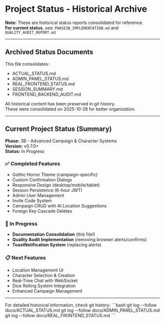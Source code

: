 # Project Status - Historical Archive

**Note:** These are historical status reports consolidated for reference.  
**For current status**, see: `PHASE3B_IMPLEMENTATION.md` and `QUALITY_AUDIT_REPORT.md`

---

## Archived Status Documents

This file consolidates:
- ACTUAL_STATUS.md
- ADMIN_PANEL_STATUS.md  
- REAL_FRONTEND_STATUS.md
- SESSION_SUMMARY.md
- FRONTEND_BACKEND_AUDIT.md

All historical content has been preserved in git history.  
These were consolidated on 2025-10-28 for better organization.

---

## Current Project Status (Summary)

**Phase:** 3B - Advanced Campaign & Character Systems  
**Version:** v0.7.0+  
**Status:** In Progress

### ✅ Completed Features
- Gothic Horror Theme (campaign-specific)
- Custom Confirmation Dialogs
- Responsive Design (desktop/mobile/tablet)
- Session Persistence (6-hour JWT)
- Admin User Management
- Invite Code System
- Campaign CRUD with AI Location Suggestions
- Foreign Key Cascade Deletes

### 🚧 In Progress
- **Documentation Consolidation** (this file!)
- **Quality Audit Implementation** (removing browser alerts/confirms)
- **ToastNotification System** (replacing alerts)

### 📋 Next Features
- Location Management UI
- Character Selection & Creation
- Real-Time Chat with WebSocket
- Dice Rolling System Integration
- Enhanced Campaign Management

---

For detailed historical information, check git history:
\`\`\`bash
git log --follow docs/ACTUAL_STATUS.md
git log --follow docs/ADMIN_PANEL_STATUS.md
git log --follow docs/REAL_FRONTEND_STATUS.md
\`\`\`
